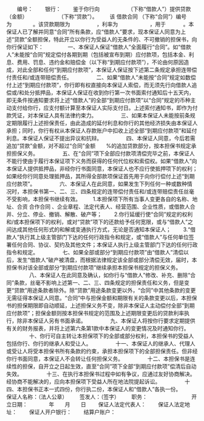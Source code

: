 
 



　　编号：
　　银行：
　　鉴于你行向　　　　　 （下称“借款人”）提供贷款（金额）　　　　　　 （下称“贷款”）。
　　该
借款合同
（下称“合同”）编号为　　　　。该贷款期限为　　　　　，利率为　　　　　　，用于　　　 。本保证人已了解并同意“合同”所有条款，应“借款人”要求，现本保证人同意为上述“贷款”全额担保，特此开立以你行为受益人的无条件的、不可撤销的担保书，向你行保证如下：
　　
　　一、本保证人保证“借款人”全面履行“合同”。如“借款人”未能按“合同”规定偿付各期到期（包括被宣布到期）应付款项，包括本金、利息、费用、罚息、违约金和赔偿金（以下称“到期应付款项”），不论由何原因造成，对此全部和任何“到期应付款项”，本保证人保证按下述第二条规定承担连带偿付责任和/或连带赔偿责任。
　　
　　二、如果“借款人”未能按“合同”规定如数偿付上述“到期应付款项”，你行即有权直接向本保证人索偿，而无须先行向借款人追偿或/和处分抵押品，本保证人保证在收到你行第一次书面索付通知后十五天内，即无条件按通知要求将上述“借款人”的全部“到期应付款项”以“合同”规定的币种主动支付给你行，应支付额计算至本保证人实际支付日。上述索付通知书，即作为付款凭证，对本保证人具有法律约束力。
　　
　　三、如果本保证人未能按前条规定期限履行上述担保责任，由此造成的延付利息和你行的其他经济损失由本保证人承担；同时，你行有权从本保证人存款账户中扣收上述全部“到期应付款项”和延付利息。本保证人保证不提出异议和抗辩。
　　
　　四、本保证人同意，今后若需追加“贷款”金额，对不超过“合同”金额　　%的追加贷款部分，按本担保书规定承担担保义务。
　　
　　五、在“合同”项下全部应付款项清偿完毕之前，本保证人不能行使由于履行本保证项下义务而获得的任何代位权和索偿权。如果“借款人”向本保证人提供抵押品，非经你行书面同意，本保证人也不应行使抵押项下的权利；如果经你行同意处理抵押品，其所得全部款项保证首先用于向你行偿付上述“到期应付款项”。
　　
　　六、本保证人在此同意，如果发生下列任何一种或数种情况时，本担保书第一、二、三、四条规定的连带偿付责任和/或连带赔偿责任丝毫不受影响，本担保书继续有效。
　　1.本担保项下所有当事人变更各自的名称、地址、合资
合作合同
、企业章程、法定代表人、经营范围、企业性质，或借款人合并、分立、停业、撤销、解散、破产等；
　　2.你行延缓行使“合同”规定的权利和/或本担保项下的权利，或对“贷款”项下的还款给予任何宽限，或与“借款人”之间达成其他任何形式的和解或变通执行方式，无论是否通知本保证人；
　　3.“借款人”执行其上级主管部门下达的任何行政指令和规定，或“借款人”与任何单位签署任何合同、协议、契约及其他文件；本保证人执行上级主管部门下达的任何行政指令和规定。
　　
　　七、如果全部或部分“到期应付款项”由“借款人”清偿以后，发生“借款人”破产被清盘，而根据法律规定该全部或部分清偿无效，届时，本担保书对该全部或部分“到期应付款项”继续承担本担保书规定的担保义务。
　　
　　八、本保证人在此同意及确认，如你行与“借款人”修改、补充、删除“合同”条款，丝毫不影响上述第一、二、三、四条规定的担保责任和义务，但是变更“贷款”用途条款者除外。除“贷款”用途条款变更以外，“合同”中其他条款的变更无需征得本保证人同意。“合同”中与担保金额和期限有关的条款变更以后，本担保书的担保期限即自动顺延，上述担保义务不变，除非本保证人主动偿付全部“到期应付款项”；担保金额则按本担保书规定的范围及上述期限变更后的贷款利率执行，除非本保证人另有书面承诺。
　　
　　九、本保证人将按你行要求定期提供有关的财务报表，并将上述第六条第1款中本保证人的变更情况及时通知你行。
　　
　　十、你行可自主转让本担保项下的全部或部分权利，本担保书的受益人包括你行、你行的继承人和受让人。
　　
　　十一、本保证人的继承人、代理人或受让人将受本担保书所有条款的约束，承担本担保项下的全部担保责任。但非经你行书面同意，本保证人不会转让任何担保义务。
　　
　　十二、本担保书是连续性的担保，自开立之日起生效，直至“合同”项下全部“到期应付款项”偿清后自动失效。
　　
　　十三、在执行本担保书过程中如有争议，应通过友好协商解决。经协商不能解决的，应向本担保项下受益人所在地法院提起诉讼。
　　
　　十四、本担保书正本一式四份，你行执二份，本保证人和“借款人”各执一份。　　
　　
　　保证人名称：（法人公章）
　　签发人：（签字）
　　职务：　　　　　　 
　　开立日期：　　　　年　　月　　日
　　保证人法定代表人：
　　保证人法定地址：
　　保证人开户银行：
　　结算户账户：
　　
 


 

 
 
 
 
 
  


  
 

  


  


  
 
 
 
 

